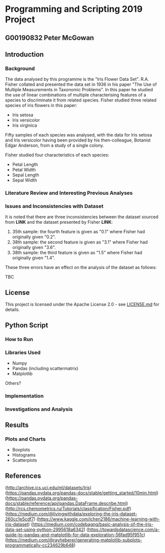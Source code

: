 # Programming and Scripting 2019 Project
## G00190832 Peter McGowan

## Introduction

### Background
The data analysed by this programme is the "Iris Flower Data Set". R.A. Fisher collated and presented the data set in 1936 in his paper "The Use of Multiple Measurements in Taxonomic Problems". In this paper he studied the use of linear combinations of multiple characterising features of a species to discriminate it from related species. Fisher studied three related species of iris flowers in this paper:
* Iris setosa
* Iris versicolor
* Iris virginica

Fifty samples of each species was analysed, with the data for Iris setosa and Iris versicolor having been provided by his then-colleague, Botanist Edgar Anderson, from a study of a single colony.

Fisher studied four characteristics of each species:
* Petal Length
* Petal Width
* Sepal Length
* Sepal Width


### Literature Review and Interesting Previous Analyses

### Issues and Inconsistencies with Dataset
It is noted that there are three inconsistencies between the dataset sourced from ****LINK**** and the dataset presented by Fisher ****LINK****:

1. 35th sample: the fourth feature is given as "0.1" where Fisher had originally given "0.2".
2. 38th sample: the second feature is given as "3.1" where Fisher had originally given "3.6".
3. 38th sample: the third feature is given as "1.5" where Fisher had originally given "1.4".

These three errors have an effect on the analysis of the dataset as follows:


TBC



## License
This project is licensed under the Apache License 2.0 - see [LICENSE.md](LICENSE) for details.


## Python Script

### How to Run

### Libraries Used

* Numpy
* Pandas (including scattermatrix)
* Matplotlib

Others?

### Implementation

### Investigations and Analysis


## Results

### Plots and Charts
* Boxplots
* Histograms
* Scatterplots

## References
(http://archive.ics.uci.edu/ml/datasets/Iris)
(https://pandas.pydata.org/pandas-docs/stable/getting_started/10min.html)
(https://pandas.pydata.org/pandas-docs/stable/reference/api/pandas.DataFrame.describe.html)
(http://rcs.chemometrics.ru/Tutorials/classification/Fisher.pdf)
(https://medium.com/@livingwithdata/exploring-the-iris-dataset-260cc1e5cdf7)
(https://www.kaggle.com/jchen2186/machine-learning-with-iris-dataset)
(https://medium.com/codebagng/basic-analysis-of-the-iris-data-set-using-python-2995618a6342)
(https://towardsdatascience.com/a-guide-to-pandas-and-matplotlib-for-data-exploration-56fad95f951c)
(https://medium.com/@rayheberer/generating-matplotlib-subplots-programmatically-cc234629b648)
